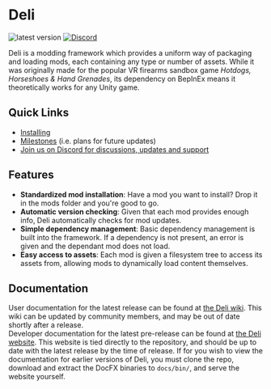 # Deli
![latest version](https://img.shields.io/github/v/release/Deli-Collective/Deli?label=latest&style=flat-square)
[![Discord](https://img.shields.io/discord/777351065950879744?label=&logo=discord&logoColor=ffffff&color=7389D8&labelColor=6A7EC2&style=flat-square)](https://discord.gg/g8xeFyt42j)

Deli is a modding framework which provides a uniform way of packaging and loading mods, each containing any type or number of
assets. While it was originally made for the popular VR firearms sandbox game _Hotdogs, Horseshoes & Hand Grenades_, its dependency on
BepInEx means it theoretically works for any Unity game.

## Quick Links
- [Installing](https://github.com/Deli-Collective/Deli/wiki/Installation)
- [Milestones](https://github.com/Deli-Collective/Deli/milestones) (i.e. plans for future updates)
- [Join us on Discord for discussions, updates and support](https://discord.gg/g8xeFyt42j)

## Features
- **Standardized mod installation**: Have a mod you want to install? Drop it in the mods folder and you're good to go.
- **Automatic version checking**: Given that each mod provides enough info, Deli automatically checks for mod updates.
- **Simple dependency management**: Basic dependency management is built into the framework. If a dependency is not present, an error is given and the dependant mod does not load.
- **Easy access to assets**: Each mod is given a filesystem tree to access its assets from, allowing mods to dynamically load content themselves.

## Documentation
User documentation for the latest release can be found at [the Deli wiki](https://github.com/Deli-Collective/Deli/wiki).
This wiki can be updated by community members, and may be out of date shortly after a release.   
Developer documentation for the latest pre-release can be found at [the Deli website](https://deli-collective.github.io/Deli).
This website is tied directly to the repository, and should be up to date with the latest release by the time of release. If for you wish
to view the documentation for earlier versions of Deli, you must clone the repo, download and extract the DocFX binaries to `docs/bin/`,
and serve the website yourself.
